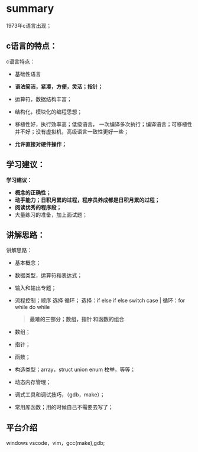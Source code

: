 # summary

 

1973年c语言出现；



## c语言的特点：

c语言特点：

* 基础性语言
* **语法简洁，紧凑，方便，灵活；指针；**
* 运算符，数据结构丰富；
* 结构化，模块化的编程思想；
* 移植性好，执行效率高；低级语言， 一次编译多次执行；编译语言；可移植性并不好；没有虚拟机，高级语言一致性更好一些；

* **允许直接对硬件操作；**



## 学习建议：

**学习建议：**

* **概念的正确性；**
* **动手能力；日积月累的过程，程序员养成都是日积月累的过程；**
* **阅读优秀的程序段；**
* 大量练习的准备，加上面试题；



## 讲解思路：

讲解思路：

* 基本概念；

* 数据类型，运算符和表达式；

* 输入和输出专题；

* 流程控制；顺序 选择 循环；  选择：if else if else  switch case         | 循环：for while do while

  >**最难的三部分；数组，指针 和函数的组合**

* 数组；

* 指针；

* 函数；

* 构造类型；array，struct  union enum 枚举，等等；

* 动态内存管理；

* 调式工具和调试技巧，（gdb，make）；

* 常用库函数；用的时候自己不需要去写了；

## 平台介绍

windows vscode，vim，gcc(make),gdb;

